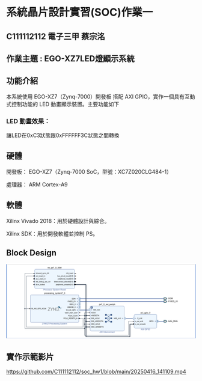 # 系統晶片設計實習(SOC)作業一
## C111112112 電子三甲 蔡宗洺

## 作業主題 : EGO-XZ7LED燈顯示系統
## 功能介紹
本系統使用 EGO-XZ7（Zynq-7000）開發板 搭配 AXI GPIO，實作一個具有互動式控制功能的 LED 動畫顯示裝置。主要功能如下

### LED 動畫效果：
讓LED在0xC3狀態跟0xFFFFFF3C狀態之間轉換

## 硬體
開發板： EGO-XZ7（Zynq-7000 SoC，型號：XC7Z020CLG484-1）

處理器： ARM Cortex-A9

## 軟體
Xilinx Vivado 2018：用於硬體設計與綜合。

Xilinx SDK：用於開發軟體並控制 PS。

## Block Design
![image](https://raw.githubusercontent.com/C111112112/soc_hw1/refs/heads/main/hw1%E7%85%A7%E7%89%87.png)

## 實作示範影片
https://github.com/C111112112/soc_hw1/blob/main/20250416_141109.mp4
